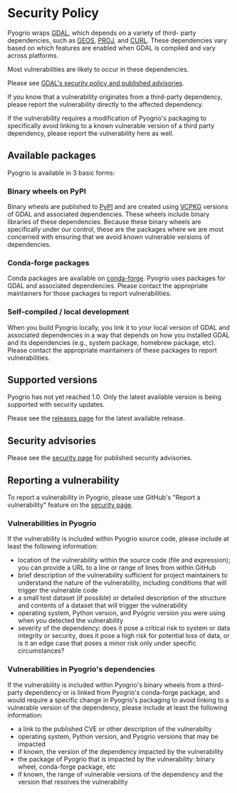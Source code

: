 # Security Policy

Pyogrio wraps [GDAL](https://gdal.org/), which depends on a variety of third-
party dependencies, such as [GEOS](https://libgeos.org/),
[PROJ](https://proj.org/), and [CURL](https://curl.se/). These dependencies
vary based on which features are enabled when GDAL is compiled and vary across
platforms.

Most vulnerabilities are likely to occur in these dependencies.

Please see [GDAL's security policy and published advisories](https://github.com/OSGeo/gdal/security).

If you know that a vulnerability originates from a third-party dependency,
please report the vulnerability directly to the affected dependency.

If the vulnerability requires a modification of Pyogrio's packaging to
specifically avoid linking to a known vulnerable version of a third party
dependency, please report the vulnerability here as well.

## Available packages

Pyogrio is available in 3 basic forms:

### Binary wheels on PyPI

Binary wheels are published to [PyPI](https://pypi.org/project/pyogrio/) and
are created using [VCPKG](https://vcpkg.io/en/) versions of GDAL and associated
dependencies. These wheels include binary libraries of these dependencies.
Because these binary wheels are specifically under our control, these are the
packages where we are most concerned with ensuring that we avoid known
vulnerable versions of dependencies.

### Conda-forge packages

Conda packages are available on
[conda-forge](https://anaconda.org/conda-forge/pyogrio). Pyogrio uses packages
for GDAL and associated dependencies. Please contact the appropriate maintainers
for those packages to report vulnerabilities.

### Self-compiled / local development

When you build Pyogrio locally, you link it to your local version of GDAL and
associated dependencies in a way that depends on how you installed GDAL and its
dependencies (e.g., system package, homebrew package, etc). Please contact the
appropriate maintainers of these packages to report vulnerabilities.

## Supported versions

Pyogrio has not yet reached 1.0. Only the latest available version is being
supported with security updates.

Please see the [releases page](https://github.com/geopandas/pyogrio/releases)
for the latest available release.

## Security advisories

Please see the [security page](https://github.com/geopandas/pyogrio/security)
for published security advisories.

## Reporting a vulnerability

To report a vulnerability in Pyogrio, please use GitHub's "Report a vulnerability"
feature on the [security page](https://github.com/geopandas/pyogrio/security).

### Vulnerabilities in Pyogrio

If the vulnerability is included within Pyogrio source code, please include at
least the following information:

-   location of the vulnerability within the source code (file and expression);
    you can provide a URL to a line or range of lines from within GitHub
-   brief description of the vulnerability sufficient for project maintainers
    to understand the nature of the vulnerability, including conditions that
    will trigger the vulnerable code
-   a small test dataset (if possible) or detailed description of the structure
    and contents of a dataset that will trigger the vulnerability
-   operating system, Python version, and Pyogrio version you were using when
    you detected the vulnerability
-   severity of the dependency: does it pose a critical risk to system or data
    integrity or security, does it pose a high risk for potential loss of data,
    or is it an edge case that poses a minor risk only under specific
    circumstances?

### Vulnerabilities in Pyogrio's dependencies

If the vulnerability is included within Pyogrio's binary wheels from a
third-party dependency or is linked from Pyogrio's conda-forge package, and
would require a specific change in Pyogrio's packaging to avoid linking to a
vulnerable version of the dependency, please include at least the following
information:

-   a link to the published CVE or other description of the vulnerabilty
-   operating system, Python version, and Pyogrio versions that may be impacted
-   if known, the version of the dependency impacted by the vulnerability
-   the package of Pyogrio that is impacted by the vulnerability: binary wheel,
    conda-forge package, etc
-   if known, the range of vulnerable versions of the dependency and the version
    that resolves the vulnerability
